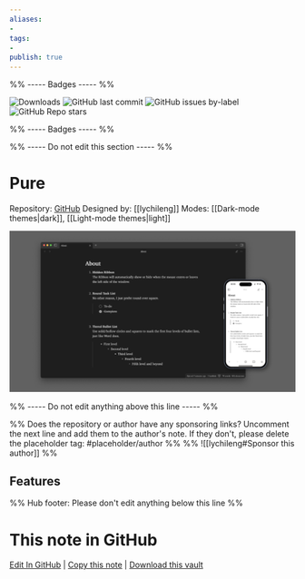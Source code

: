 ```yaml
---
aliases:
- 
tags: 
- 
publish: true
---
```


%% ----- Badges ----- %%

![Downloads](https://img.shields.io/badge/downloads-3586-573E7A?style=for-the-badge&logo=)
![GitHub last commit](https://img.shields.io/github/last-commit/lychileng/Obsidian-Theme-Pure?color=573E7A&label=last%20update&logo=github&style=for-the-badge)
![GitHub issues by-label](https://img.shields.io/github/issues/lychileng/Obsidian-Theme-Pure/help%20wanted?color=573E7A&logo=github&style=for-the-badge) 
![GitHub Repo stars](https://img.shields.io/github/stars/lychileng/Obsidian-Theme-Pure?color=573E7A&logo=github&style=for-the-badge)

%% ----- Badges ----- %%

%% ----- Do not edit this section ----- %%

# Pure

Repository: [GitHub](https://github.com/lychileng/Obsidian-Theme-Pure)
Designed by: [[lychileng]]
Modes: [[Dark-mode themes|dark]], [[Light-mode themes|light]]



![screenshot](https://github.com/lychileng/Obsidian-Theme-Pure/raw/HEAD/screenshots/cover.png)

%% ----- Do not edit anything above this line ----- %% 

%% Does the repository or author have any sponsoring links? Uncomment the next line and add them to the author's note. If they don't, please delete the placeholder tag: #placeholder/author %%
%% ![[lychileng#Sponsor this author]] %%


## Features



%% Hub footer: Please don't edit anything below this line %%

# This note in GitHub

<span class="git-footer">[Edit In GitHub](https://github.dev/obsidian-community/obsidian-hub/blob/main/02%20-%20Community%20Expansions/02.05%20All%20Community%20Expansions/Themes/Pure.md "git-hub-edit-note") | [Copy this note](https://raw.githubusercontent.com/obsidian-community/obsidian-hub/main/02%20-%20Community%20Expansions/02.05%20All%20Community%20Expansions/Themes/Pure.md "git-hub-copy-note") | [Download this vault](https://github.com/obsidian-community/obsidian-hub/archive/refs/heads/main.zip "git-hub-download-vault") </span>
